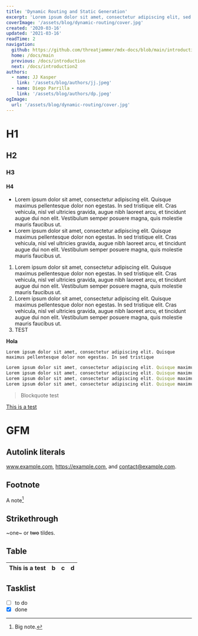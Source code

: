 ```yaml
---
title: 'Dynamic Routing and Static Generation'
excerpt: 'Lorem ipsum dolor sit amet, consectetur adipiscing elit, sed do eiusmod tempor incididunt ut labore et dolore magna aliqua. Praesent elementum facilisis leo vel fringilla est ullamcorper eget. At imperdiet dui accumsan sit amet nulla facilities morbi tempus.'
coverImage: '/assets/blog/dynamic-routing/cover.jpg'
created: '2020-03-16'
updated: '2021-03-16'
readTime: 2
navigation:
  github: https://github.com/threatjammer/mdx-docs/blob/main/introduction.mdx
  home: /docs/main
  previous: /docs/introduction
  next: /docs/introduction2
authors:
  - name: JJ Kasper
    link: '/assets/blog/authors/jj.jpeg'
  - name: Diego Parrilla
    link: '/assets/blog/authors/dp.jpeg'
ogImage:
  url: '/assets/blog/dynamic-routing/cover.jpg'
---
```


# H1

## H2

### H3

#### H4

- Lorem ipsum dolor sit amet, consectetur adipiscing elit. Quisque maximus pellentesque dolor non egestas. In sed tristique elit. Cras vehicula, nisl vel ultricies gravida, augue nibh laoreet arcu, et tincidunt augue dui non elit. Vestibulum semper posuere magna, quis molestie mauris faucibus ut.
- Lorem ipsum dolor sit amet, consectetur adipiscing elit. Quisque maximus pellentesque dolor non egestas. In sed tristique elit. Cras vehicula, nisl vel ultricies gravida, augue nibh laoreet arcu, et tincidunt augue dui non elit. Vestibulum semper posuere magna, quis molestie mauris faucibus ut.

1. Lorem ipsum dolor sit amet, consectetur adipiscing elit. Quisque maximus pellentesque dolor non egestas. In sed tristique elit. Cras vehicula, nisl vel ultricies gravida, augue nibh laoreet arcu, et tincidunt augue dui non elit. Vestibulum semper posuere magna, quis molestie mauris faucibus ut.
2. Lorem ipsum dolor sit amet, consectetur adipiscing elit. Quisque maximus pellentesque dolor non egestas. In sed tristique elit. Cras vehicula, nisl vel ultricies gravida, augue nibh laoreet arcu, et tincidunt augue dui non elit. Vestibulum semper posuere magna, quis molestie mauris faucibus ut.
3. TEST

**Hola**

`Lorem ipsum dolor sit amet, consectetur adipiscing elit. Quisque maximus pellentesque dolor non egestas. In sed tristique `

```js
Lorem ipsum dolor sit amet, consectetur adipiscing elit. Quisque maximus pellentesque dolor non egestas. In sed tristique 
Lorem ipsum dolor sit amet, consectetur adipiscing elit. Quisque maximus pellentesque dolor non egestas. In sed tristique 
Lorem ipsum dolor sit amet, consectetur adipiscing elit. Quisque maximus pellentesque dolor non egestas. In sed tristique 
Lorem ipsum dolor sit amet, consectetur adipiscing elit. Quisque maximus pellentesque dolor non egestas. In sed tristique 
```

> Blockquote test

[This is a test](https://mdxjs.com "title")

# GFM

## Autolink literals

www.example.com, https://example.com, and contact@example.com.

## Footnote

A note[^1]

[^1]: Big note.

## Strikethrough

~one~ or ~~two~~ tildes.

## Table

| This is a test | b  |  c |  d  |
| - | :- | -: | :-: |

## Tasklist

* [ ] to do
* [x] done

